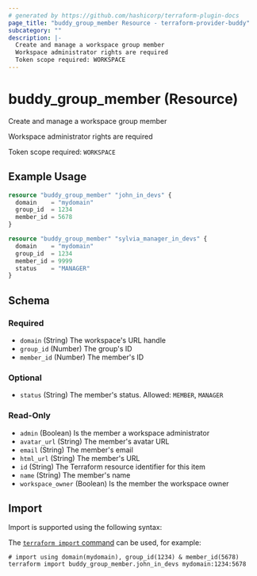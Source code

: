 ```yaml
---
# generated by https://github.com/hashicorp/terraform-plugin-docs
page_title: "buddy_group_member Resource - terraform-provider-buddy"
subcategory: ""
description: |-
  Create and manage a workspace group member
  Workspace administrator rights are required
  Token scope required: WORKSPACE
---
```


# buddy_group_member (Resource)

Create and manage a workspace group member

Workspace administrator rights are required

Token scope required: `WORKSPACE`

## Example Usage

```terraform
resource "buddy_group_member" "john_in_devs" {
  domain    = "mydomain"
  group_id  = 1234
  member_id = 5678
}

resource "buddy_group_member" "sylvia_manager_in_devs" {
  domain    = "mydomain"
  group_id  = 1234
  member_id = 9999
  status    = "MANAGER"
}
```

<!-- schema generated by tfplugindocs -->
## Schema

### Required

- `domain` (String) The workspace's URL handle
- `group_id` (Number) The group's ID
- `member_id` (Number) The member's ID

### Optional

- `status` (String) The member's status. Allowed: `MEMBER`, `MANAGER`

### Read-Only

- `admin` (Boolean) Is the member a workspace administrator
- `avatar_url` (String) The member's avatar URL
- `email` (String) The member's email
- `html_url` (String) The member's URL
- `id` (String) The Terraform resource identifier for this item
- `name` (String) The member's name
- `workspace_owner` (Boolean) Is the member the workspace owner

## Import

Import is supported using the following syntax:

The [`terraform import` command](https://developer.hashicorp.com/terraform/cli/commands/import) can be used, for example:

```shell
# import using domain(mydomain), group_id(1234) & member_id(5678)
terraform import buddy_group_member.john_in_devs mydomain:1234:5678
```
